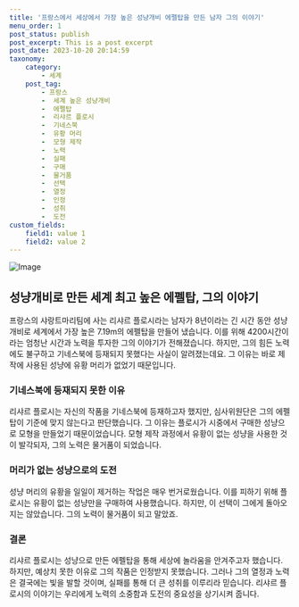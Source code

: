 ```yaml
---
title: '프랑스에서 세상에서 가장 높은 성냥개비 에펠탑을 만든 남자 그의 이야기'
menu_order: 1
post_status: publish
post_excerpt: This is a post excerpt
post_date: 2023-10-20 20:14:59
taxonomy:
    category:
        - 세계
    post_tag:
        - 프랑스
        -  세계 높은 성냥개비
        -  에펠탑
        -  리샤르 플로시
        -  기네스북
        -  유황 머리
        -  모형 제작
        -  노력
        -  실패
        -  구매
        -  물거품
        -  선택
        -  열정
        -  인정
        -  성취
        -  도전
custom_fields:
    field1: value 1
    field2: value 2
---
```


![Image](https://imgnews.pstatic.net/image/437/2024/02/06/0000378605_001_20240206220801524.jpg?type=w647)


## 성냥개비로 만든 세계 최고 높은 에펠탑, 그의 이야기

프랑스의 샤랑트마리팀에 사는 리샤르 플로시라는 남자가 8년이라는 긴 시간 동안 성냥개비로 세계에서 가장 높은 7.19m의 에펠탑을 만들어 냈습니다. 이를 위해 4200시간이라는 엄청난 시간과 노력을 투자한 그의 이야기가 전해졌습니다. 하지만, 그의 힘든 노력에도 불구하고 기네스북에 등재되지 못했다는 사실이 알려졌는데요. 그 이유는 바로 제작에 사용된 성냥에 유황 머리가 없었기 때문입니다.

### 기네스북에 등재되지 못한 이유

리샤르 플로시는 자신의 작품을 기네스북에 등재하고자 했지만, 심사위원단은 그의 에펠탑이 기준에 맞지 않는다고 판단했습니다. 그 이유는 플로시가 시중에서 구매한 성냥으로 모형을 만들었기 때문이었습니다. 모형 제작 과정에서 유황이 없는 성냥을 사용한 것이 발각되자, 그의 노력은 물거품이 되었습니다.

### 머리가 없는 성냥으로의 도전

성냥 머리의 유황을 일일이 제거하는 작업은 매우 번거로웠습니다. 이를 피하기 위해 플로시는 유황이 없는 성냥만을 구매하여 사용했습니다. 하지만, 이 선택이 그에게 돌아오지는 않았습니다. 그의 노력이 물거품이 되고 말았죠.

### 결론

리샤르 플로시는 성냥으로 만든 에펠탑을 통해 세상에 놀라움을 안겨주고자 했습니다. 하지만, 예상치 못한 이유로 그의 작품은 인정받지 못했습니다. 그러나 그의 열정과 노력은 결국에는 빛을 발할 것이며, 실패를 통해 더 큰 성취를 이루리라 믿습니다. 리샤르 플로시의 이야기는 우리에게 노력의 소중함과 도전의 중요성을 상기시켜 줍니다.

